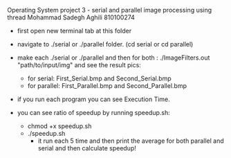 Operating System project 3 - serial and parallel image processing using thread
Mohammad Sadegh Aghili
810100274

- first open new terminal tab at this folder
- navigate to ./serial or ./parallel folder. (cd serial or cd parallel)
- make each ./serial or ./parallel and then for both : ./ImageFilters.out "path/to/input/img" and see the result pics:
    - for serial: First_Serial.bmp and Second_Serial.bmp
    - for parallel: First_Parallel.bmp and Second_Parallel.bmp

- if you run each program you can see Execution Time.

- you can see ratio of speedup by running speedup.sh:
    - chmod +x speedup.sh
    - ./speedup.sh
        - it run each 5 time and then print the average for both parallel and serial and then calculate speedup!
